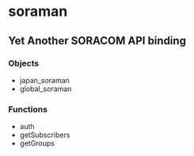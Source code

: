 # soraman
## Yet Another SORACOM API binding

### Objects

* japan_soraman
* global_soraman

### Functions

* auth
* getSubscribers
* getGroups
